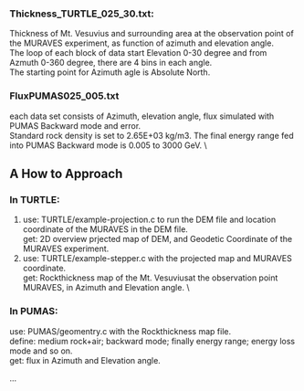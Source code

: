 ### Thickness_TURTLE_025_30.txt:
Thickness of Mt. Vesuvius and surrounding area at the observation point of the MURAVES experiment, as function of azimuth and elevation angle. \
The loop of each block of data start Elevation 0-30 degree and from Azmuth 0-360 degree, there are 4 bins in each angle. \
The starting point for Azimuth agle is Absolute North.

### FluxPUMAS025_005.txt
each data set consists of Azimuth, elevation angle, flux simulated with PUMAS Backward mode and error. \
Standard rock density is set to 2.65E+03 kg/m3. The final energy range fed into PUMAS Backward mode is 0.005 to 3000 GeV. \


## A How to Approach
### In TURTLE:
1. use: TURTLE/example-projection.c to run the DEM file and location coordinate of the MURAVES in the DEM file. \
   get: 2D overview prjected map of DEM, and Geodetic Coordinate of the MURAVES experiment. 
2. use: TURTLE/example-stepper.c with the projected map and MURAVES coordinate. \
   get: Rockthickness map of the Mt. Vesuviusat the observation point MURAVES, in Azimuth and Elevation angle. \

### In PUMAS:
use: PUMAS/geomentry.c with the Rockthickness map file. \
define: medium rock+air; backward mode; finally energy range; energy loss mode and so on. \
get: flux in Azimuth and Elevation angle. 


...

